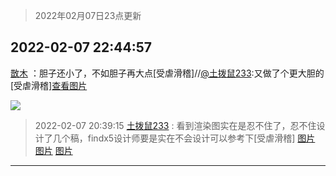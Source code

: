> 2022年02月07日23点更新
<link rel="stylesheet" href="https://cdn.jsdelivr.net/gh/taotie6/sampleJSON@main/css/photo_show.css">
<meta name="referrer" content="no-referrer" />


 ## 2022-02-07 22:44:57 

 [㪚木](https://www.coolapk.com/feed/33378108?shareKey=NzZkZDQyMWFjYzk1NjIwMTM0MmQ~) ：胆子还小了，不如胆子再大点[受虐滑稽]//<a class="feed-link-uname" href="/u/土拨鼠233">@土拨鼠233</a>:又做了个更大胆的[受虐滑稽]<a class="feed-forward-pic" href="http://image.coolapk.com/feed/2022/0207/20/3313786_e141eef0_8352_9751_215@2880x2880.jpeg">查看图片</a> 

<div class="album">
<img class="img-item" src="http://image.coolapk.com/feed/2022/0207/22/1081091_4f12dd86_5096_4679_91@2880x2880.jpeg" />
</div>

> 2022-02-07 20:39:15 
> [土拨鼠233](https://www.coolapk.com/feed/33374844?shareKey=OGFhZjg2NmZkZmYwNjIwMTM0MmQ~) : 看到渲染图实在是忍不住了，忍不住设计了几个稿，findx5设计师要是实在不会设计可以参考下[受虐滑稽] 
[图片](http://image.coolapk.com/feed/2022/0207/20/3313786_c980a89e_7553_341_914@2880x2880.jpeg)
[图片](http://image.coolapk.com/feed/2022/0207/20/3313786_8f2b57c6_7553_3416_784@2880x2880.jpeg)
[图片](http://image.coolapk.com/feed/2022/0207/20/3313786_de2786e0_7553_3426_220@2880x2880.jpeg)

 ------- 


